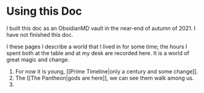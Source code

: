 # Using this Doc
I built this doc as an ObsidianMD vault in the near-end of autumn of 2021. I have not finished this doc. 

I these pages I describe a world that I lived in for some time; the hours I spent both at the table and at my desk are recorded here. It is a world of great magic and change. 
1. For now it is young, [[Prime Timeline|only a century and some change]]. 
2. The [[The Pantheon|gods are here]], we can see them walk among us.
3. 